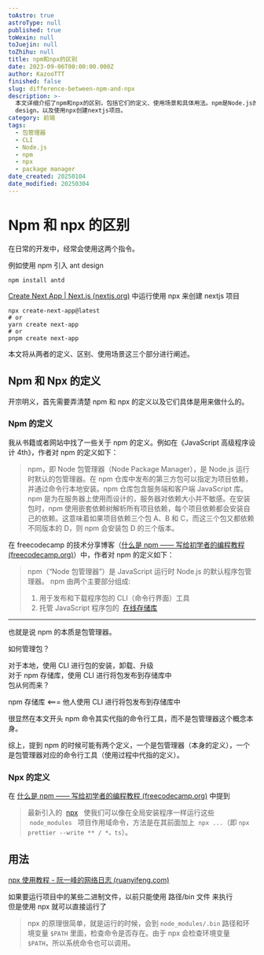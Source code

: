 ```yaml
---
toAstro: true
astroType: null
published: true
toWexin: null
toJuejin: null
toZhihu: null
title: npm和npx的区别
date: 2023-09-06T00:00:00.000Z
author: KazooTTT
finished: false
slug: difference-between-npm-and-npx
description: >-
  本文详细介绍了npm和npx的区别，包括它们的定义、使用场景和具体用法。npm是Node.js的默认包管理器，用于安装、卸载和升级包，而npx是一个命令行工具，允许用户直接运行项目中的二进制文件，无需全局安装。文章通过实例说明了两者在实际开发中的应用，如使用npm安装ant
  design，以及使用npx创建nextjs项目。
category: 前端
tags:
  - 包管理器
  - CLI
  - Node.js
  - npm
  - npx
  - package manager
date_created: 20250104
date_modified: 20250304
---
```


# Npm 和 npx 的区别

在日常的开发中，经常会使用这两个指令。

例如使用 npm 引入 ant design

```shell
npm install antd
```

[Create Next App | Next.js (nextjs.org)](<https://nextjs.org/docs/api-reference/create-next-app>) 中运行使用 npx 来创建 nextjs 项目

```shell
npx create-next-app@latest
# or
yarn create next-app
# or
pnpm create next-app
```

本文将从两者的定义、区别、使用场景这三个部分进行阐述。

## Npm 和 Npx 的定义

开宗明义，首先需要弄清楚 npm 和 npx 的定义以及它们具体是用来做什么的。

### Npm 的定义

我从书籍或者网站中找了一些关于 npm 的定义。例如在《JavaScript 高级程序设计 4th》，作者对 npm 的定义如下：

> npm，即 Node 包管理器（Node Package Manager），是 Node.js 运行时默认的包管理器。在 npm 仓库中发布的第三方包可以指定为项目依赖，并通过命令行本地安装。npm 仓库包含服务端和客户端 JavaScript 库。
> npm 是为在服务器上使用而设计的，服务器对依赖大小并不敏感。在安装包时，npm 使用嵌套依赖树解析所有项目依赖，每个项目依赖都会安装自己的依赖。这意味着如果项目依赖三个包 A、B 和 C，而这三个包又都依赖不同版本的 D，则 npm 会安装包 D 的三个版本。

在 freecodecamp 的技术分享博客（[什么是 npm —— 写给初学者的编程教程 (freecodecamp.org)](<https://www.freecodecamp.org/chinese/news/what-is-npm-a-node-package-manager-tutorial-for-beginners/>)）中，作者对 npm 的定义如下：

> npm（“Node 包管理器”）是 JavaScript 运行时 Node.js 的默认程序包管理器。
> npm 由两个主要部分组成:
> 
> 1. 用于发布和下载程序包的 CLI（命令行界面）工具
> 2. 托管 JavaScript 程序包的  [在线存储库](<https://www.npmjs.com/>)

---

也就是说 npm 的本质是包管理器。

如何管理包？

对于本地，使用 CLI 进行包的安装，卸载、升级  
对于 npm 存储库，使用 CLI 进行将包发布到存储库中  
包从何而来？

npm 存储库 <=== 他人使用 CLI 进行将包发布到存储库中

很显然在本文开头 npm 命令其实代指的命令行工具，而不是包管理器这个概念本身。

综上，提到 npm 的时候可能有两个定义，一个是包管理器（本身的定义），一个是包管理器对应的命令行工具（使用过程中代指的定义）。

### Npx 的定义

在 [什么是 npm —— 写给初学者的编程教程 (freecodecamp.org)](<https://www.freecodecamp.org/chinese/news/what-is-npm-a-node-package-manager-tutorial-for-beginners/>) 中提到

> 最新引入的  [npx](<https://www.freecodecamp.org/news/npm-vs-npx-whats-the-difference/>)   使我们可以像在全局安装程序一样运行这些  `node_modules`   项目作用域命令，方法是在其前面加上  `npx ...`（即 `npx prettier --write ** / *。ts`）。

## 用法

[npx 使用教程 - 阮一峰的网络日志 (ruanyifeng.com)](<https://www.ruanyifeng.com/blog/2019/02/npx.html>)

如果要运行项目中的某些二进制文件，以前只能使用 路径/bin 文件 来执行  
但是使用 npx 就可以直接运行了

> npx 的原理很简单，就是运行的时候，会到 `node_modules/.bin` 路径和环境变量 `$PATH` 里面，检查命令是否存在。由于 npx 会检查环境变量 `$PATH`，所以系统命令也可以调用。
